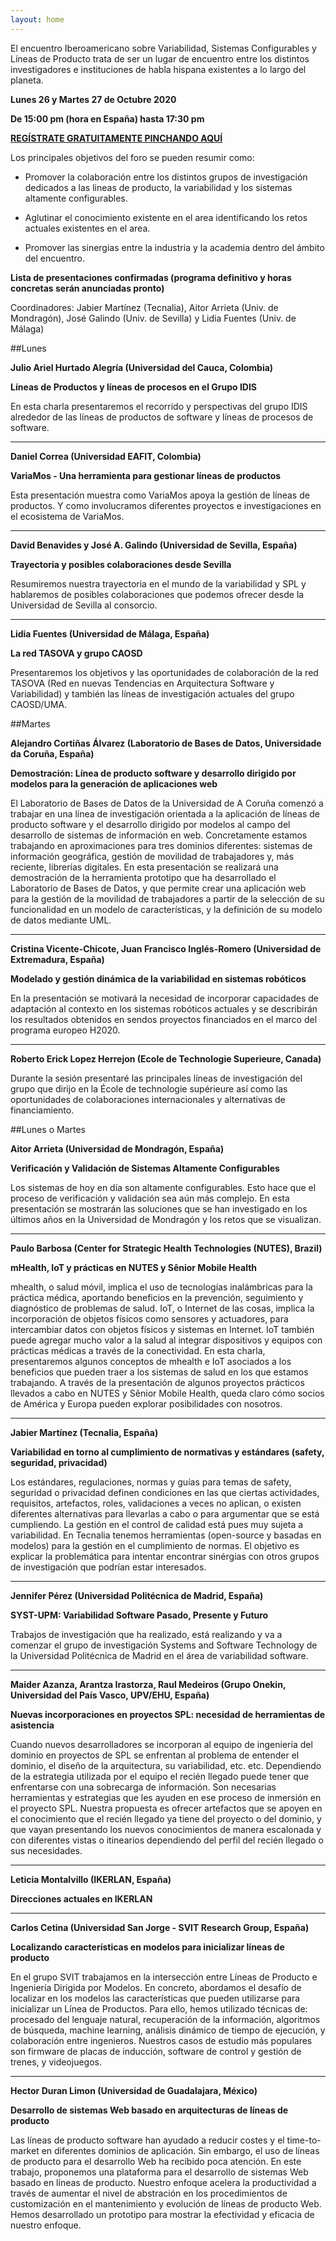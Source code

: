 ```yaml
---
layout: home
---
```

El encuentro Iberoamericano sobre Variabilidad, Sistemas Configurables y Lí­neas de Producto trata de ser un lugar de encuentro entre los distintos investigadores e instituciones de habla hispana existentes a lo largo del planeta.

**Lunes 26 y Martes 27 de Octubre 2020**

**De 15:00 pm (hora en España) hasta 17:30 pm**

[**REGÍSTRATE GRATUITAMENTE PINCHANDO AQUÍ**](https://forms.gle/WcZJ6orzLNX2GSuw6)

Los principales objetivos del foro se pueden resumir como:

* Promover la colaboración entre los distintos grupos de investigación dedicados a las lineas de producto, la variabilidad y los sistemas altamente configurables. 

* Aglutinar el conocimiento existente en el area identificando los retos actuales existentes en el area. 

* Promover las sinergias entre la industria y la academia dentro del ámbito del encuentro.

**Lista de presentaciones confirmadas (programa definitivo y horas concretas serán anunciadas pronto)**

Coordinadores: Jabier Martínez (Tecnalia), Aitor Arrieta (Univ. de Mondragón), José Galindo (Univ. de Sevilla) y Lidia Fuentes (Univ. de Málaga)

##Lunes

**Julio Ariel Hurtado Alegría (Universidad del Cauca, Colombia)**

**Líneas de Productos y líneas de procesos en el Grupo IDIS**

En esta charla presentaremos el recorrido y perspectivas del grupo IDIS alrededor de las líneas de productos de software y líneas de procesos de software.

---

**Daniel Correa (Universidad EAFIT, Colombia)**

**VariaMos - Una herramienta para gestionar líneas de productos**

Esta presentación muestra como VariaMos apoya la gestión de líneas de productos. Y como involucramos diferentes proyectos e investigaciones en el ecosistema de VariaMos.

---

**David Benavides y José A. Galindo (Universidad de Sevilla, España)**

**Trayectoria y posibles colaboraciones desde Sevilla**

Resumiremos nuestra trayectoria en el mundo de la variabilidad y SPL y hablaremos de posibles colaboraciones que podemos ofrecer desde la Universidad de Sevilla al consorcio. 

---

**Lidia Fuentes (Universidad de Málaga, España)**

**La red TASOVA y grupo CAOSD**

Presentaremos los objetivos y las oportunidades de colaboración de la red TASOVA (Red en nuevas Tendencias en Arquitectura Software y Variabilidad) y también las líneas de investigación actuales del grupo CAOSD/UMA.

##Martes

**Alejandro Cortiñas Álvarez (Laboratorio de Bases de Datos, Universidade da Coruña, España)**

**Demostración: Línea de producto software y desarrollo dirigido por modelos para la generación de aplicaciones web**

El Laboratorio de Bases de Datos de la Universidad de A Coruña comenzó a trabajar en una línea de investigación orientada a la aplicación de líneas de producto software y el desarrollo dirigido por modelos al campo del desarrollo de sistemas de información en web. Concretamente estamos trabajando en aproximaciones para tres dominios diferentes: sistemas de información geográfica, gestión de movilidad de trabajadores y, más reciente, librerías digitales.
En esta presentación se realizará una demostración de la herramienta prototipo que ha desarrollado el Laboratorio de Bases de Datos, y que permite crear una aplicación web para la gestión de la movilidad de trabajadores a partir de la selección de su funcionalidad en un modelo de características, y la definición de su modelo de datos mediante UML.

---

**Cristina Vicente-Chicote, Juan Francisco Inglés-Romero (Universidad de Extremadura, España)**

**Modelado y gestión dinámica de la variabilidad en sistemas robóticos**

En la presentación se motivará la necesidad de incorporar capacidades de adaptación al contexto en los sistemas robóticos actuales y se describirán los resultados obtenidos en sendos proyectos financiados en el marco del programa europeo H2020.

---

**Roberto Erick Lopez Herrejon (Ecole de Technologie Superieure, Canada)**

Durante la sesión presentaré las principales líneas de investigación del grupo que dirijo en la École de technologie supérieure así como las oportunidades de colaboraciones internacionales y alternativas de financiamiento. 


##Lunes o Martes

**Aitor Arrieta (Universidad de Mondragón, España)**

**Verificación y Validación de Sistemas Altamente Configurables**

Los sistemas de hoy en día son altamente configurables. Esto hace que el proceso de verificación y validación sea aún más complejo. En esta presentación se mostrarán las soluciones que se han investigado en los últimos años en la Universidad de Mondragón y los retos que se visualizan.

---

**Paulo Barbosa (Center for Strategic Health Technologies (NUTES), Brazil)**

**mHealth, IoT y prácticas en NUTES y Sênior Mobile Health**

mhealth, o salud móvil, implica el uso de tecnologías inalámbricas para la práctica médica, aportando beneficios en la prevención, seguimiento y diagnóstico de problemas de salud. IoT, o Internet de las cosas, implica la incorporación de objetos físicos como sensores y actuadores, para intercambiar datos con objetos físicos y sistemas en Internet. IoT también puede agregar mucho valor a la salud al integrar dispositivos y equipos con prácticas médicas a través de la conectividad. En esta charla, presentaremos algunos conceptos de mhealth e IoT asociados a los beneficios que pueden traer a los sistemas de salud en los que estamos trabajando. A través de la presentación de algunos proyectos prácticos llevados a cabo en NUTES y Sênior Mobile Health, queda claro cómo socios de América y Europa pueden explorar posibilidades con nosotros.

---

**Jabier Martínez (Tecnalia, España)**

**Variabilidad en torno al cumplimiento de normativas y estándares (safety, seguridad, privacidad)**

Los estándares, regulaciones, normas y guías para temas de safety, seguridad o privacidad definen condiciones en las que ciertas actividades, requisitos, artefactos, roles, validaciones a veces no aplican, o existen diferentes alternativas para llevarlas a cabo o para argumentar que se está cumpliendo. La gestión en el control de calidad está pues muy sujeta a variabilidad. En Tecnalia tenemos herramientas (open-source y basadas en modelos) para la gestión en el cumplimiento de normas. El objetivo es explicar la problemática para intentar encontrar sinérgias con otros grupos de investigación que podrían estar interesados.

---

**Jennifer Pérez (Universidad Politécnica de Madrid, España)**

**SYST-UPM: Variabilidad Software Pasado, Presente y Futuro**

Trabajos de investigación que ha realizado, está realizando y va a comenzar el grupo de investigación Systems and Software Technology de la Universidad Politécnica de Madrid en el área de variabilidad software.

---

**Maider Azanza, Arantza Irastorza, Raul Medeiros (Grupo Onekin, Universidad del País Vasco, UPV/EHU, España)**

**Nuevas incorporaciones en proyectos SPL: necesidad de herramientas de asistencia**

Cuando nuevos desarrolladores se incorporan al equipo de ingeniería del dominio en proyectos de SPL se enfrentan al problema de entender el dominio, el diseño de la arquitectura, su variabilidad, etc. etc. Dependiendo de la estrategia utilizada por el equipo el recién llegado puede tener que enfrentarse con una sobrecarga de información. Son necesarias herramientas y estrategias que les ayuden en ese proceso de inmersión en el proyecto SPL. Nuestra propuesta es ofrecer artefactos que se apoyen en el conocimiento que el recién llegado ya tiene del proyecto o del dominio, y que vayan presentando los nuevos conocimientos de manera escalonada y con diferentes vistas o itinearios dependiendo del perfil del recién llegado o sus necesidades.

---

**Leticia Montalvillo (IKERLAN, España)**

**Direcciones actuales en IKERLAN**

---

**Carlos Cetina (Universidad San Jorge - SVIT Research Group, España)**

**Localizando características en modelos para inicializar líneas de producto**

En el grupo SVIT trabajamos en la intersección entre Líneas de Producto e Ingeniería Dirigida por Modelos. En concreto, abordamos el desafío de localizar en los modelos las características que pueden utilizarse para inicializar un Línea de Productos. Para ello, hemos utilizado técnicas de: procesado del lenguaje natural, recuperación de la información, algoritmos de búsqueda, machine learning, análisis dinámico de tiempo de ejecución, y colaboración entre ingenieros. Nuestros casos de estudio más populares son firmware de placas de inducción, software de control y gestión de trenes, y videojuegos.

---

**Hector Duran Limon (Universidad de Guadalajara, México)**

**Desarrollo de sistemas Web basado en arquitecturas de líneas de producto**

Las líneas de producto software han ayudado a reducir costes y el time-to-market en diferentes dominios de aplicación. Sin embargo, el uso de líneas de producto para el desarrollo Web ha recibido poca atención. En este trabajo, proponemos una plataforma para el desarrollo de sistemas Web basado en líneas de producto. Nuestro enfoque acelera la productividad a través de aumentar el nivel de abstración  en los procedimientos de customización en el mantenimiento y evolución de líneas de producto Web. Hemos desarrollado un prototipo para mostrar la efectividad y eficacia de nuestro enfoque.
